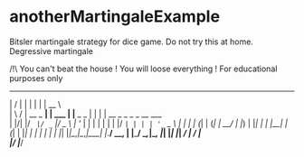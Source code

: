 # anotherMartingaleExample
Bitsler martingale strategy for dice game. Do not try this at home.
Degressive martingale

/!\ You can't beat the house ! You will loose everything ! 
For educational purposes only

  __  __           _        _             _____                        
 |  \/  |         | |      | |           |  __ \                       
 | \  / | __ _  __| | ___  | |__  _   _  | |  | | __ _ _   _ _ __ ___  
 | |\/| |/ _` |/ _` |/ _ \ | '_ \| | | | | |  | |/ _` | | | | '_ ` _ \ 
 | |  | | (_| | (_| |  __/ | |_) | |_| | | |__| | (_| | |_| | | | | | |
 |_|  |_|\__,_|\__,_|\___| |_.__/ \__, | |_____/ \__,_|\__, |_| |_| |_|
                                   __/ |                __/ |          
                                  |___/                |___/ 
